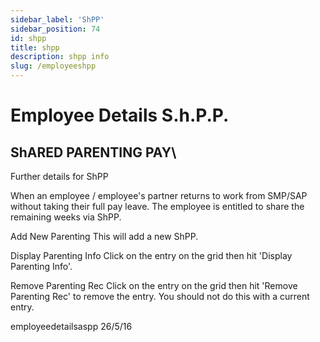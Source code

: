 ```yaml
---
sidebar_label: 'ShPP'
sidebar_position: 74
id: shpp
title: shpp
description: shpp info
slug: /employeeshpp 
---
```


# Employee Details S.h.P.P.

## ShARED PARENTING PAY\
Further details for ShPP

When an employee / employee's partner returns to work from SMP/SAP  without taking their full pay leave. The employee is entitled to share the remaining weeks via ShPP.

Add New Parenting
This will add a new ShPP.

Display Parenting Info
Click on the entry on the grid then hit 'Display Parenting Info'.

Remove Parenting Rec
Click on the entry on the grid then hit 'Remove Parenting Rec' to remove the entry.
You should not do this with a current entry.

employeedetailsaspp 26/5/16
